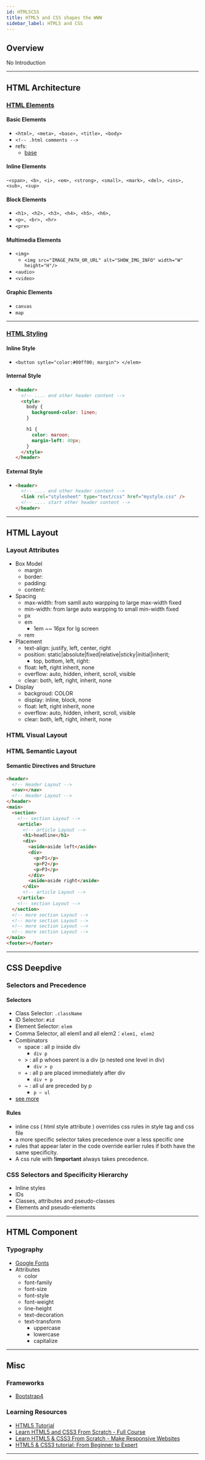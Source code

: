 ```yaml
---
id: HTML5CSS
title: HTML5 and CSS shapes the WWW
sidebar_label: HTML5 and CSS
---
```


## Overview

No Introduction

---

## HTML Architecture

### [HTML Elements](https://www.w3schools.com/tags/ref_byfunc.asp)

#### Basic Elements

- `<html>, <meta>, <base>, <title>, <body>`
- `<!-- .html comments -->`
- refs:
  - [base](https://www.w3schools.com/tags/tag_base.asp)

#### Inline Elements

-`<span>, <b>, <i>, <em>, <strong>, <small>, <mark>, <del>, <ins>, <sub>, <sup>`

#### Block Elements

- `<h1>, <h2>, <h3>, <h4>, <h5>, <h6>,`
- `<p>, <br>, <hr>`
- `<pre>`

#### Multimedia Elements

- `<img>`
  - `<img src="IMAGE_PATH_OR_URL" alt="SHOW_IMG_INFO" width="W" height="H"/>`
- `<audio>`
- `<video>`

#### Graphic Elements

- `canvas`
- `map`

---

### [HTML Styling](https://www.w3schools.com/css/default.asp)

#### Inline Style

- `<button sytle="color:#00ff00; margin"> </elem>`

#### Internal Style

- ```html
  <header>
    <!-- .... end other header content -->
    <style>
      body {
        background-color: linen;
      }

      h1 {
        color: maroon;
        margin-left: 40px;
      }
    </style>
  </header>
  ```

#### External Style

- ```html
  <header>
    <!-- .... end other header content -->
    <link rel="stylesheet" type="text/css" href="mystyle.css" />
    <!-- .... start other header content -->
  </header>
  ```

---

## HTML Layout

### Layout Attributes

- Box Model
  - margin
  - border:
  - padding:
  - content:
- Spacing
  - max-width: from samll auto warpping to large max-width fixed
  - min-width: from large auto warpping to small min-width fixed
  - px
  - em
    - 1em ~~ 16px for lg screen
  - rem
- Placement
  - text-align: justify, left, center, right
  - position: static|absolute|fixed|relative|sticky|initial|inherit;
    - top, bottom, left, right:
  - float: left, right inherit, none
  - overflow: auto, hidden, inherit, scroll, visible
  - clear: both, left, right, inherit, none
- Display
  - backgroud: COLOR
  - display: inline, block, none
  - float: left, right inherit, none
  - overflow: auto, hidden, inherit, scroll, visible
  - clear: both, left, right, inherit, none

### HTML Visual Layout

### HTML Semantic Layout

#### Semantic Directives and Structure

```html
<header>
  <!-- Header Layout -->
  <nav></nav>
  <!-- Header Layout -->
</header>
<main>
  <section>
    <!-- section Layout -->
    <article>
      <!-- article Layout -->
      <h1>headline</h1>
      <div>
        <aside>aside left</aside>
        <div>
          <p>P1</p>
          <p>P2</p>
          <p>P3</p>
        </div>
        <aside>aside right</aside>
      </div>
      <!-- article Layout -->
    </article>
    <!-- section Layout -->
  </section>
  <!-- more section Layout -->
  <!-- more section Layout -->
  <!-- more section Layout -->
  <!-- more section Layout -->
</main>
<footer></footer>
```

---

## CSS Deepdive

### Selectors and Precedence

#### Selectors

- Class Selector: `.className`
- ID Selector: `#id`
- Element Selector: `elem`
- Comma Selector, all elem1 and all elem2：`elem1, elem2`
- Combinators
  - space : all p inside div
    - `div p`
  - \> : all p whoes parent is a div (p nested one level in div)
    - `div > p`
  - \+ : all p are placed immediately after div
    - `div + p`
  - ~ : all ul are preceded by p
    - `p ~ ul`
- [see more](https://www.w3schools.com/cssref/css_selectors.asp)

#### Rules

- inline css ( html style attribute ) overrides css rules in style tag and css file
- a more specific selector takes precedence over a less specific one
- rules that appear later in the code override earlier rules if both have the same specificity.
- A css rule with **!important** always takes precedence.

### CSS Selectors and Specificity Hierarchy

- Inline styles
- IDs
- Classes, attributes and pseudo-classes
- Elements and pseudo-elements

---

## HTML Component

### Typography

- [Google Fonts](https://fonts.google.com/)
- Attributes
  - color
  - font-family
  - font-size
  - font-style
  - font-weight
  - line-height
  - text-decoration
  - text-transform
    - uppercase
    - lowercase
    - capitalize

---

## Misc

### Frameworks

- [Bootstrap4](https://getbootstrap.com/docs/4.3/getting-started/introduction/)

### Learning Resources

- [HTML5 Tutorial](https://www.w3schools.com/html/default.asp)
- [Learn HTML5 and CSS3 From Scratch - Full Course](https://www.youtube.com/watch?v=mU6anWqZJcc)
- [Learn HTML5 & CSS3 From Scratch - Make Responsive Websites](https://www.youtube.com/watch?v=hefT68D-zTA)
- [HTML5 & CSS3 tutorial: From Beginner to Expert](https://www.youtube.com/watch?v=3MH8P2eFnnk)

---
